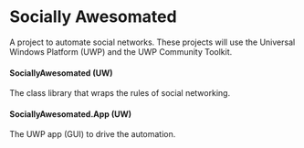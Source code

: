 # Socially Awesomated
A project to automate social networks.  These projects will use the Universal Windows Platform (UWP)
and the UWP Community Toolkit.

#### SociallyAwesomated (UW)
The class library that wraps the rules of social networking.

#### SociallyAwesomated.App (UW)
The UWP app (GUI) to drive the automation.